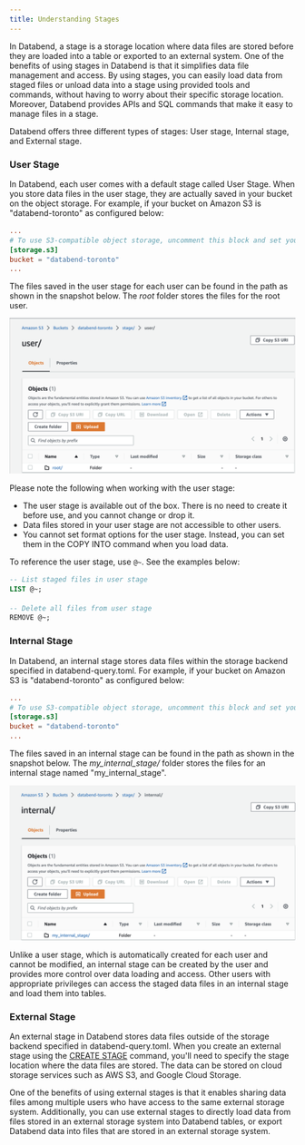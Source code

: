 ```yaml
---
title: Understanding Stages
---
```


In Databend, a stage is a storage location where data files are stored before they are loaded into a table or exported to an external system. One of the benefits of using stages in Databend is that it simplifies data file management and access. By using stages, you can easily load data from staged files or unload data into a stage using provided tools and commands, without having to worry about their specific storage location. Moreover, Databend provides APIs and SQL commands that make it easy to manage files in a stage. 

Databend offers three different types of stages: User stage, Internal stage, and External stage.

### User Stage

In Databend, each user comes with a default stage called User Stage. When you store data files in the user stage, they are actually saved in your bucket on the object storage. For example, if your bucket on Amazon S3 is "databend-toronto" as configured below: 

```toml title='databend-query.toml'
...
# To use S3-compatible object storage, uncomment this block and set your values.
[storage.s3]
bucket = "databend-toronto"
...
```
The files saved in the user stage for each user can be found in the path as shown in the snapshot below. The *root* folder stores the files for the root user.

![Alt text](../../../public/img/load/userstage.png)

Please note the following when working with the user stage:

- The user stage is available out of the box. There is no need to create it before use, and you cannot change or drop it.
- Data files stored in your user stage are not accessible to other users.
- You cannot set format options for the user stage. Instead, you can set them in the COPY INTO command when you load data.

To reference the user stage, use `@~`. See the examples below:

```sql
-- List staged files in user stage
LIST @~;

-- Delete all files from user stage
REMOVE @~;
```

### Internal Stage

In Databend, an internal stage stores data files within the storage backend specified in databend-query.toml. For example, if your bucket on Amazon S3 is "databend-toronto" as configured below: 

```toml title='databend-query.toml'
...
# To use S3-compatible object storage, uncomment this block and set your values.
[storage.s3]
bucket = "databend-toronto"
...
```

The files saved in an internal stage can be found in the path as shown in the snapshot below. The *my_internal_stage/* folder stores the files for an internal stage named "my_internal_stage".

![Alt text](../../../public/img/load/internalstage.png)

Unlike a user stage, which is automatically created for each user and cannot be modified, an internal stage can be created by the user and provides more control over data loading and access. Other users with appropriate privileges can access the staged data files in an internal stage and load them into tables.

### External Stage

An external stage in Databend stores data files outside of the storage backend specified in databend-query.toml. When you create an external stage using the [CREATE STAGE](https://databend.rs/doc/sql-commands/ddl/stage/ddl-create-stage) command, you'll need to specify the stage location where the data files are stored. The data can be stored on cloud storage services such as AWS S3, and Google Cloud Storage.

One of the benefits of using external stages is that it enables sharing data files among multiple users who have access to the same external storage system. Additionally, you can use external stages to directly load data from files stored in an external storage system into Databend tables, or export Databend data into files that are stored in an external storage system.